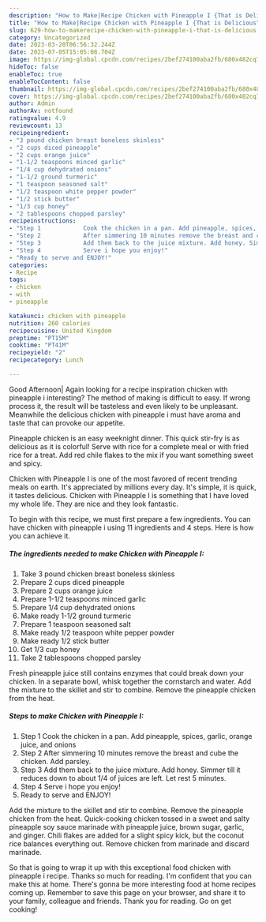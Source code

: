 ```yaml
---
description: "How to Make|Recipe Chicken with Pineapple I {That is Delicious"
title: "How to Make|Recipe Chicken with Pineapple I {That is Delicious"
slug: 629-how-to-makerecipe-chicken-with-pineapple-i-that-is-delicious
category: Uncategorized
date: 2023-03-20T06:56:32.244Z
date: 2023-07-05T15:05:08.704Z
image: https://img-global.cpcdn.com/recipes/2bef274100aba2fb/680x482cq70/chicken-with-pineapple-i-recipe-main-photo.jpg
hideToc: false
enableToc: true
enableTocContent: false
thumbnail: https://img-global.cpcdn.com/recipes/2bef274100aba2fb/680x482cq70/chicken-with-pineapple-i-recipe-main-photo.jpg
cover: https://img-global.cpcdn.com/recipes/2bef274100aba2fb/680x482cq70/chicken-with-pineapple-i-recipe-main-photo.jpg
author: Admin
authorAv: notfound
ratingvalue: 4.9
reviewcount: 13
recipeingredient:
- "3 pound chicken breast boneless skinless"
- "2 cups diced pineapple"
- "2 cups orange juice"
- "1-1/2 teaspoons minced garlic"
- "1/4 cup dehydrated onions"
- "1-1/2 ground turmeric"
- "1 teaspoon seasoned salt"
- "1/2 teaspoon white pepper powder"
- "1/2 stick butter"
- "1/3 cup honey"
- "2 tablespoons chopped parsley"
recipeinstructions:
- "Step 1            Cook the chicken in a pan. Add pineapple, spices, garlic, orange juice, and onions"
- "Step 2            After simmering 10 minutes remove the breast and cube the chicken. Add parsley."
- "Step 3            Add them back to the juice mixture. Add honey. Simmer till it reduces down to about 1/4 of juices are left. Let rest 5 minutes."
- "Step 4            Serve i hope you enjoy!"
- "Ready to serve and ENJOY!"
categories:
- Recipe
tags:
- chicken
- with
- pineapple

katakunci: chicken with pineapple 
nutrition: 260 calories
recipecuisine: United Kingdom
preptime: "PT15M"
cooktime: "PT41M"
recipeyield: "2"
recipecategory: Lunch

---
```



Good Afternoon| Again looking for a recipe inspiration chicken with pineapple i interesting? The method of making is difficult to easy. If wrong process it, the result will be tasteless and even likely to be unpleasant. Meanwhile the delicious chicken with pineapple i must have aroma and taste that can provoke our appetite.





Pineapple chicken is an easy weeknight dinner. This quick stir-fry is as delicious as it is colorful! Serve with rice for a complete meal or with fried rice for a treat. Add red chile flakes to the mix if you want something sweet and spicy.

Chicken with Pineapple I is one of the most favored of recent trending meals on earth. It's appreciated by millions every day. It's simple, it is quick, it tastes delicious. Chicken with Pineapple I is something that I have loved my whole life. They are nice and they look fantastic.


To begin with this recipe, we must first prepare a few ingredients. You can have chicken with pineapple i using 11 ingredients and 4 steps. Here is how you can achieve it.

<!--inarticleads1-->

##### The ingredients needed to make Chicken with Pineapple I:

1. Take 3 pound chicken breast boneless skinless
1. Prepare 2 cups diced pineapple
1. Prepare 2 cups orange juice
1. Prepare 1-1/2 teaspoons minced garlic
1. Prepare 1/4 cup dehydrated onions
1. Make ready 1-1/2 ground turmeric
1. Prepare 1 teaspoon seasoned salt
1. Make ready 1/2 teaspoon white pepper powder
1. Make ready 1/2 stick butter
1. Get 1/3 cup honey
1. Take 2 tablespoons chopped parsley


Fresh pineapple juice still contains enzymes that could break down your chicken. In a separate bowl, whisk together the cornstarch and water. Add the mixture to the skillet and stir to combine. Remove the pineapple chicken from the heat. 

<!--inarticleads2-->

##### Steps to make Chicken with Pineapple I:

1. Step 1            Cook the chicken in a pan. Add pineapple, spices, garlic, orange juice, and onions
1. Step 2            After simmering 10 minutes remove the breast and cube the chicken. Add parsley.
1. Step 3            Add them back to the juice mixture. Add honey. Simmer till it reduces down to about 1/4 of juices are left. Let rest 5 minutes.
1. Step 4            Serve i hope you enjoy!
1. Ready to serve and ENJOY!

Add the mixture to the skillet and stir to combine. Remove the pineapple chicken from the heat. Quick-cooking chicken tossed in a sweet and salty pineapple soy sauce marinade with pineapple juice, brown sugar, garlic, and ginger. Chili flakes are added for a slight spicy kick, but the coconut rice balances everything out. Remove chicken from marinade and discard marinade. 

So that is going to wrap it up with this exceptional food chicken with pineapple i recipe. Thanks so much for reading. I'm confident that you can make this at home. There's gonna be more interesting food at home recipes coming up. Remember to save this page on your browser, and share it to your family, colleague and friends. Thank you for reading. Go on get cooking!
